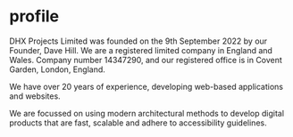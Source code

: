 # profile

DHX Projects Limited was founded on the 9th September 2022 by our Founder, Dave Hill. We are a registered limited company in England and Wales. Company number 14347290, and our registered office is in Covent Garden, London, England.

We have over 20 years of experience, developing web-based applications and websites.

We are focussed on using modern architectural methods to develop digital products that are fast, scalable and adhere to accessibility guidelines.
